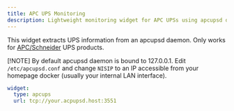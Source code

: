 ```yaml
---
title: APC UPS Monitoring
description: Lightweight monitoring widget for APC UPSs using apcupsd daemon
---
```


This widget extracts UPS information from an apcupsd daemon.
Only works for [APC/Schneider](https://www.se.com/us/en/product-range/61915-smartups/#products) UPS products.

[!NOTE]
By default apcupsd daemon is bound to 127.0.0.1. Edit `/etc/apcupsd.conf` and change `NISIP` to an IP accessible from your homepage docker (usually your internal LAN interface).

```yaml
widget:
  type: apcups
  url: tcp://your.acpupsd.host:3551
```
